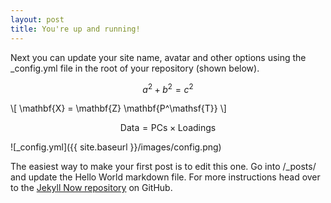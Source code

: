 ```yaml
---
layout: post
title: You're up and running!
---
```


Next you can update your site name, avatar and other options using the _config.yml file in the root of your repository (shown below).
 
$$a^2 + b^2 = c^2$$

\\[ \mathbf{X} = \mathbf{Z} \mathbf{P^\mathsf{T}} \\]

$$ \mathsf{Data = PCs} \times \mathsf{Loadings} $$


![_config.yml]({{ site.baseurl }}/images/config.png)

The easiest way to make your first post is to edit this one. Go into /_posts/ and update the Hello World markdown file. For more instructions head over to the [Jekyll Now repository](https://github.com/barryclark/jekyll-now) on GitHub.
